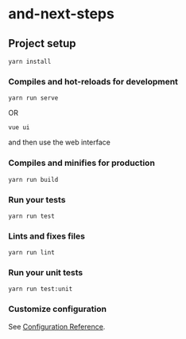 # and-next-steps

## Project setup
```
yarn install
```

### Compiles and hot-reloads for development
```
yarn run serve
```
OR
```
vue ui
```
and then use the web interface

### Compiles and minifies for production
```
yarn run build
```

### Run your tests
```
yarn run test
```

### Lints and fixes files
```
yarn run lint
```

### Run your unit tests
```
yarn run test:unit
```

### Customize configuration
See [Configuration Reference](https://cli.vuejs.org/config/).
